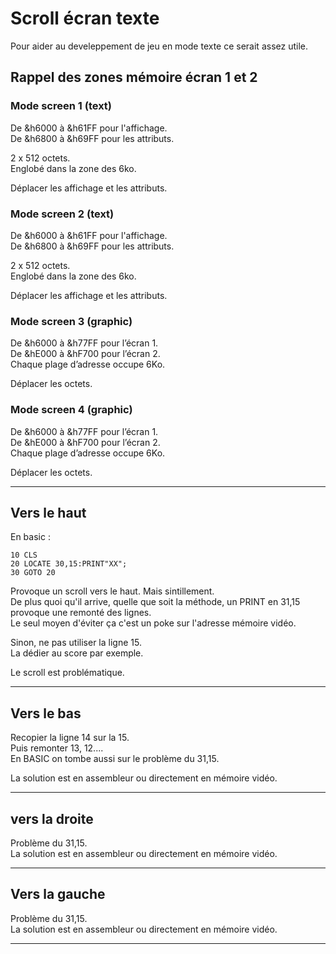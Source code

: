 # Scroll écran texte

Pour aider au develeppement de jeu en mode texte ce serait assez utile.

## Rappel des zones mémoire écran 1 et 2

### Mode screen 1 (text)

De &h6000 à &h61FF pour l'affichage.\
De &h6800 à &h69FF pour les attributs.

2 x 512 octets.\
Englobé dans la zone des 6ko.

Déplacer les affichage et les attributs.


### Mode screen 2 (text)

De &h6000 à &h61FF pour l'affichage.\
De &h6800 à &h69FF pour les attributs.

2 x 512 octets.\
Englobé dans la zone des 6ko.

Déplacer les affichage et les attributs.


### Mode screen 3 (graphic)

De &h6000 à &h77FF pour l’écran 1.\
De &hE000 à &hF700 pour l’écran 2.\
Chaque plage d’adresse occupe 6Ko.

Déplacer les octets.

### Mode screen 4 (graphic)

De &h6000 à &h77FF pour l’écran 1.\
De &hE000 à &hF700 pour l’écran 2.\
Chaque plage d’adresse occupe 6Ko.

Déplacer les octets.

___
## Vers le haut

En basic :

```basic
10 CLS
20 LOCATE 30,15:PRINT"XX";
30 GOTO 20
```

Provoque un scroll vers le haut. Mais sintillement.\
De plus quoi qu'il arrive, quelle que soit la méthode, un PRINT en 31,15 provoque une remonté des lignes.\
Le seul moyen d'éviter ça c'est un poke sur l'adresse mémoire vidéo.

Sinon, ne pas utiliser la ligne 15.\
La dédier au score par exemple.

Le scroll est problématique.

___
## Vers le bas

Recopier la ligne 14 sur la 15.\
Puis remonter 13, 12....\
En BASIC on tombe aussi sur le problème du 31,15.

La solution est en assembleur ou directement en mémoire vidéo.



___
## vers la droite

Problème du 31,15.\
La solution est en assembleur ou directement en mémoire vidéo.

___
## Vers la gauche

Problème du 31,15.\
La solution est en assembleur ou directement en mémoire vidéo.

___